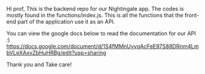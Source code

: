 Hi prof, This is the backend repo for our Nightingale app. The codes is mostly found in the functions/index.js. This is all the functions that the front-end part of the application use it as an API.

You can view the google docs below to read the documentation for our API :)
https://docs.google.com/document/d/1S4fMMnUyvqAcFeE97S88DRnm4LmbVLeXAxvZbHuHRBg/edit?usp=sharing


Thank you and Take care!
